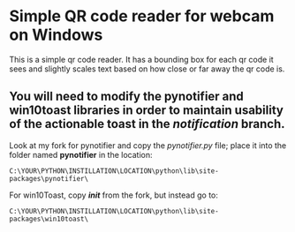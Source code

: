 # Simple QR code reader for webcam on Windows

This is a simple qr code reader. It has a bounding box for each qr code it sees and slightly scales text based on how close or far away the qr code is.

## **You will need to modify the pynotifier and win10toast libraries in order to maintain usability of the actionable toast in the *notification* branch.**

Look at my fork for pynotifier and copy the *pynotifier.py* file; place it into the folder named **pynotifier** in the location:

```path
C:\YOUR\PYTHON\INSTILLATION\LOCATION\python\lib\site-packages\pynotifier\
```

For win10Toast, copy *__init__* from the fork, but instead go to:

```path
C:\YOUR\PYTHON\INSTILLATION\LOCATION\python\lib\site-packages\win10toast\
```

